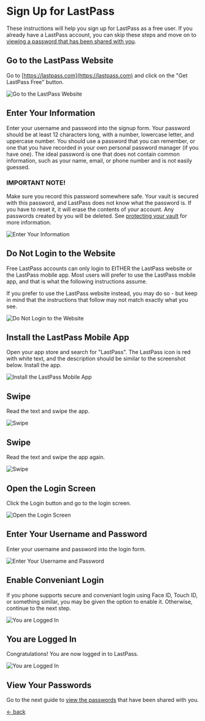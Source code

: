 # Sign Up for LastPass
These instructions will help you sign up for LastPass as a free user.  If you already have a LastPass account, you can skip these steps and move on to [viewing a password that has been shared with you](./lastpass-view.md).

## Go to the LastPass Website
Go to [https://lastpass.com](https://lastpass.com) and click on the "Get LastPass Free" button.

![Go to the LastPass Website](./img/lastpass-signup-1.png)

## Enter Your Information
Enter your username and password into the signup form.  Your password should be at least 12 characters long, with a number, lowercase letter, and uppercase number.  You should use a password that you can remember, or one that you have recorded in your own personal password manager (if you have one).  The ideal password is one that does not contain common information, such as your name, email, or phone number and is not easily guessed.

### IMPORTANT NOTE!
Make sure you record this password somewhere safe.  Your vault is secured with this password, and LastPass does not know what the password is.  If you have to reset it, it will erase the contents of your account.  Any passwords created by you will be deleted.  See [protecting your vault](./lastpass-protect.md) for more information.

![Enter Your Information](./img/lastpass-signup-2.png)

## Do Not Login to the Website
Free LastPass accounts can only login to EITHER the LastPass website or the LastPass mobile app.  Most users will prefer to use the LastPass mobile app, and that is what the following instructions assume.

If you prefer to use the LastPass website instead, you may do so - but keep in mind that the instructions that follow may not match exactly what you see.

![Do Not Login to the Website](./img/lastpass-signup-3.png)

## Install the LastPass Mobile App
Open your app store and search for "LastPass".  The LastPass icon is red with white text, and the description should be similar to the screenshot below.  Install the app.

![Install the LastPass Mobile App](./img/lastpass-phone-1.jpg)

## Swipe
Read the text and swipe the app.

![Swipe](./img/lastpass-phone-2.png)

## Swipe
Read the text and swipe the app again.

![Swipe](./img/lastpass-phone-3.jpg)

## Open the Login Screen
Click the Login button and go to the login screen.

![Open the Login Screen](./img/lastpass-phone-4.png)

## Enter Your Username and Password
Enter your username and password into the login form.

![Enter Your Username and Password](./img/lastpass-phone-5.jpg)

## Enable Conveniant Login
If you phone supports secure and conveniant login using Face ID, Touch ID, or something similar, you may be given the option to enable it.  Otherwise, continue to the next step.

![You are Logged In](./img/lastpass-phone-6.jpg)

## You are Logged In
Congratulations!  You are now logged in to LastPass.

![You are Logged In](./img/lastpass-phone-7.png)

## View Your Passwords
Go to the next guide to [view the passwords](./lastpass-view.md) that have been shared with you.

[<- back](./README.md)

